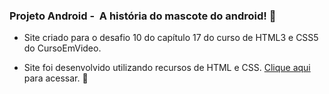 ### Projeto Android -  A história do mascote do android! 📱

* Site criado para o desafio 10 do capítulo 17 do curso de HTML3 e CSS5 do CursoEmVideo.

* Site foi desenvolvido utilizando recursos de HTML e CSS. [Clique aqui](https://thamiresantos.github.io/projeto-android/) para acessar. 🚀
